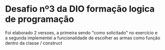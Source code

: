 # Desafio nº3 da DIO formação logica de programação

Foi elaborado 2 versoes, a primeira sendo "como solicitado" no exercício e a segunda implementei a funcionalidade de escolher as armas como função dentro da classe / construct
